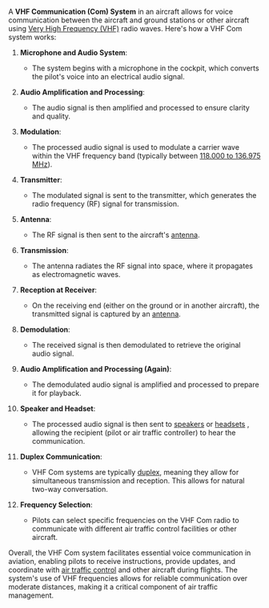 



A **VHF Communication (Com) System** in an aircraft allows for voice communication between the aircraft and ground stations or other aircraft using [Very High Frequency (VHF)](https://en.wikipedia.org/wiki/Very_high_frequency) radio waves. Here's how a VHF Com system works:

1. **Microphone and Audio System**:
   - The system begins with a microphone in the cockpit, which converts the pilot's voice into an electrical audio signal.

2. **Audio Amplification and Processing**:
   - The audio signal is then amplified and processed to ensure clarity and quality.

3. **Modulation**:
   - The processed audio signal is used to modulate a carrier wave within the VHF frequency band (typically between [118.000 to 136.975 MHz](https://en.wikipedia.org/wiki/Aircraft_communications_frequencies)).

4. **Transmitter**:
   - The modulated signal is sent to the transmitter, which generates the radio frequency (RF) signal for transmission.

5. **Antenna**:
   - The RF signal is then sent to the aircraft's [antenna](https://en.wikipedia.org/wiki/Antenna_(radio)).

6. **Transmission**:
   - The antenna radiates the RF signal into space, where it propagates as electromagnetic waves.

7. **Reception at Receiver**:
   - On the receiving end (either on the ground or in another aircraft), the transmitted signal is captured by an [antenna](https://en.wikipedia.org/wiki/Antenna_(radio)).

8. **Demodulation**:
   - The received signal is then demodulated to retrieve the original audio signal.

9. **Audio Amplification and Processing (Again)**:
   - The demodulated audio signal is amplified and processed to prepare it for playback.

10. **Speaker and Headset**:
    - The processed audio signal is then sent to [speakers](https://en.wikipedia.org/wiki/Loudspeaker) or [headsets](https://en.wikipedia.org/wiki/Headset_(audio)) , allowing the recipient (pilot or air traffic controller) to hear the communication.

11. **Duplex Communication**:
    - VHF Com systems are typically [duplex](https://en.wikipedia.org/wiki/Duplex_(telecommunications)), meaning they allow for simultaneous transmission and reception. This allows for natural two-way conversation.

12. **Frequency Selection**:
    - Pilots can select specific frequencies on the VHF Com radio to communicate with different air traffic control facilities or other aircraft.

Overall, the VHF Com system facilitates essential voice communication in aviation, enabling pilots to receive instructions, provide updates, and coordinate with [air traffic control](https://en.wikipedia.org/wiki/Air_traffic_control) and other aircraft during flights. The system's use of VHF frequencies allows for reliable communication over moderate distances, making it a critical component of air traffic management.
